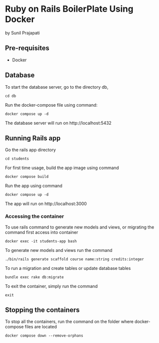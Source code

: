 # Ruby on Rails BoilerPlate Using Docker

by Sunil Prajapati

## Pre-requisites

- Docker


## Database

To start the database server, go to the directory db,

`cd db`

Run the docker-compose file using command:

`docker compose up -d`

The database server will run on http://localhost:5432


## Running Rails app

Go the rails app directory

`cd students`

For first time usage, build the app image using command

`docker compose build`

Run the app using command

`docker compose up -d`

The app will run on http://localhost:3000

### Accessing the container

To use rails command to generate new models and views, or migrating the command first access into container

`docker exec -it students-app bash`

To generate new models and views run the command

`./bin/rails generate scaffold course name:string credits:integer`

To run a migration and create tables or update database tables

`bundle exec rake db:migrate`

To exit the container, simply run the command

`exit`

## Stopping the containers
To stop all the containers, run the command on the folder where docker-compose files are located

`docker compose down --remove-orphans`

